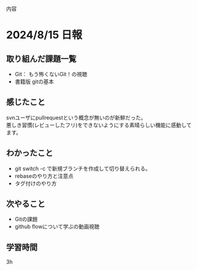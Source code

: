 内容
# 2024/8/15 日報
## 取り組んだ課題一覧
+ Git： もう怖くないGit！の視聴
+ 書籍版 gitの基本

## 感じたこと
svnユーザにpullrequestという概念が無いのが新鮮だった。  
悪しき習慣(レビューしたフリ)をできないようにする素晴らしい機能に感動してます。  

## わかったこと
+ git switch -c で新規ブランチを作成して切り替えられる。
+ rebaseのやり方と注意点
+ タグ付けのやり方

## 次やること
+ Gitの課題
+ github flowについて学ぶの動画視聴

## 学習時間
3h